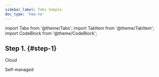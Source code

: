 ```yaml
---
sidebar_label: Tabs Sample
doc_type: 'how-to'
---
```


import Tabs from '@theme/Tabs';
import TabItem from '@theme/TabItem';
import CodeBlock from '@theme/CodeBlock';

##  Step 1. {#step-1}

<Tabs groupId="deployMethod">
<TabItem value="serverless" label="ClickHouse Cloud" default>

Cloud

</TabItem>
<TabItem value="selfmanaged" label="Self-managed">

Self-managed

</TabItem>
</Tabs>
